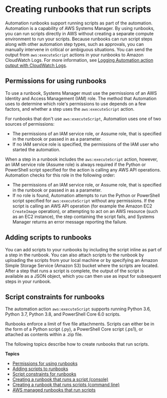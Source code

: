 # Creating runbooks that run scripts<a name="automation-document-script"></a>

Automation runbooks support running scripts as part of the automation\. Automation is a capability of AWS Systems Manager\. By using runbooks, you can run scripts directly in AWS without creating a separate compute environment to run your scripts\. Because runbooks can run script steps along with other automation step types, such as approvals, you can manually intervene in critical or ambiguous situations\. You can send the output from `aws:executeScript` actions in your runbooks to Amazon CloudWatch Logs\. For more information, see [Logging Automation action output with CloudWatch Logs](automation-action-logging.md)\.

## Permissions for using runbooks<a name="execution-permissions"></a>

To use a runbook, Systems Manager must use the permissions of an AWS Identity and Access Management \(IAM\) role\. The method that Automation uses to determine which role's permissions to use depends on a few factors, and whether a step uses the `aws:executeScript` action\. 

For runbooks that don't use `aws:executeScript`, Automation uses one of two sources of permissions:
+ The permissions of an IAM service role, or Assume role, that is specified in the runbook or passed in as a parameter\.
+ If no IAM service role is specified, the permissions of the IAM user who started the automation\. 

When a step in a runbook includes the `aws:executeScript` action, however, an IAM service role \(Assume role\) is always required if the Python or PowerShell script specified for the action is calling any AWS API operations\. Automation checks for this role in the following order:
+ The permissions of an IAM service role, or Assume role, that is specified in the runbook or passed in as a parameter\.
+ If no role is found, Automation attempts to run the Python or PowerShell script specified for `aws:executeScript` without any permissions\. If the script is calling an AWS API operation \(for example the Amazon EC2 `CreateImage` operation\), or attempting to act on an AWS resource \(such as an EC2 instance\), the step containing the script fails, and Systems Manager returns an error message reporting the failure\. 

## Adding scripts to runbooks<a name="adding-scripts"></a>

You can add scripts to your runbooks by including the script inline as part of a step in the runbook\. You can also attach scripts to the runbook by uploading the scripts from your local machine or by specifying an Amazon Simple Storage Service \(Amazon S3\) bucket where the scripts are located\. After a step that runs a script is complete, the output of the script is available as a JSON object, which you can then use as input for subsequent steps in your runbook\.

## Script constraints for runbooks<a name="script-constraints"></a>

The automation action `aws:executeScript` supports running Python 3\.6, Python 3\.7, Python 3\.8, and PowerShell Core 6\.0 scripts\.

Runbooks enforce a limit of five file attachments\. Scripts can either be in the form of a Python script \(\.py\), a PowerShell Core script \(\.ps1\), or attached as contents within a \.zip file\.

The following topics describe how to create runbooks that run scripts\.

**Topics**
+ [Permissions for using runbooks](#execution-permissions)
+ [Adding scripts to runbooks](#adding-scripts)
+ [Script constraints for runbooks](#script-constraints)
+ [Creating a runbook that runs a script \(console\)](automation-document-script-console.md)
+ [Creating a runbook that runs scripts \(command line\)](automation-document-script-commandline.md)
+ [AWS managed runbooks that run scripts](runbook-scripts.md)
